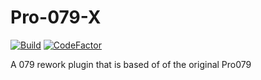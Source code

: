 # Pro-079-X
[![Build](https://github.com/NutInc/Pro-079-X/actions/workflows/dotnet.yml/badge.svg?branch=master)](https://github.com/NutInc/Pro-079-X/actions/workflows/dotnet.yml)
[![CodeFactor](https://www.codefactor.io/repository/github/nutinc/pro-079-x/badge)](https://www.codefactor.io/repository/github/nutinc/pro-079-x)

A 079 rework plugin that is based of of the original Pro079
